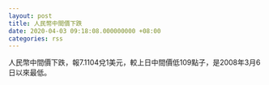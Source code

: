 ```yaml
---
layout: post
title: 人民幣中間價下跌
date: 2020-04-03 09:18:08.000000000 +08:00
categories: rss
---
```


人民幣中間價下跌，報7.1104兌1美元，較上日中間價低109點子，是2008年3月6日以來最低。
